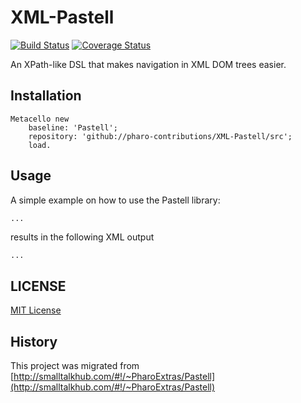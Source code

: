 # XML-Pastell

[![Build Status](https://travis-ci.org/pharo-contributions/XML-Pastell.svg?branch=master)](https://travis-ci.org/pharo-contributions/XML-Pastell) [![Coverage Status](https://coveralls.io/repos/github/pharo-contributions/XML-Pastell/badge.svg?branch=master)](https://coveralls.io/github/pharo-contributions/XML-Pastell?branch=master)

An XPath-like DSL that makes navigation in XML DOM trees easier.

## Installation

```Smalltalk
Metacello new
	baseline: 'Pastell';
	repository: 'github://pharo-contributions/XML-Pastell/src';
	load.
```
## Usage

A simple example on how to use the Pastell library:

```Smalltalk
...
```

results in the following XML output
```HTML
...
```


## LICENSE
[MIT License](LICENSE)

## History
This project was migrated from [http://smalltalkhub.com/#!/~PharoExtras/Pastell](http://smalltalkhub.com/#!/~PharoExtras/Pastell)
